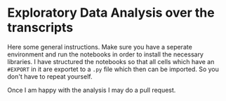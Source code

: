 # Exploratory Data Analysis over the transcripts

Here some general instructions. Make sure you have a seperate environment and run 
the notebooks in order to install the necessary libraries. I have structured the 
notebooks so that all cells which have an ```#EXPORT``` in it are exportet to a
```.py``` file which then can be imported. So you don't have to repeat yourself.

Once I am happy with the analysis I may do a pull request. 
